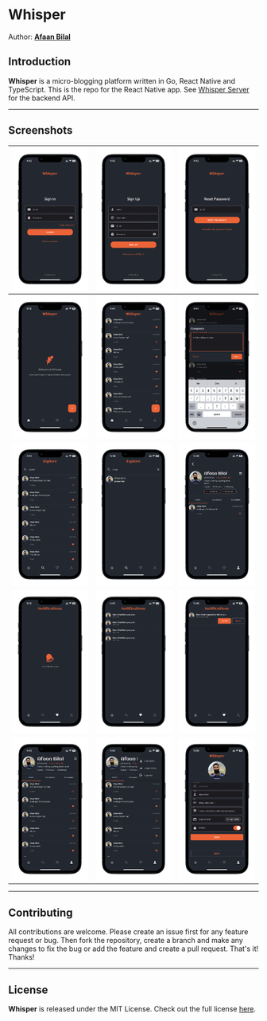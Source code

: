 Whisper
=======

Author: **[Afaan Bilal](https://afaan.dev)**

## Introduction
**Whisper** is a micro-blogging platform written in Go, React Native and TypeScript. This is the repo for the React Native app. See [Whisper Server](https://github.com/AfaanBilal/whisper) for the backend API.

---

## Screenshots

|              ![SignIn](/screenshots/SignIn.png)              |             ![SignUp](/screenshots/SignUp.png)             |        ![Reset Password](/screenshots/ResetPassword.png)         |
| :----------------------------------------------------------: | :--------------------------------------------------------: | :--------------------------------------------------------------: |
|             ![Welcome](/screenshots/Welcome.png)             |               ![Home](/screenshots/Home.png)               |               ![Compose](/screenshots/Compose.png)               |
|             ![Explore](/screenshots/Explore.png)             |     ![Explore Search](/screenshots/Explore-Search.png)     |          ![User Profile](/screenshots/UserProfile.png)           |
| ![Notifications Empty](/screenshots/Notifications-Empty.png) | ![Notifications List](/screenshots/Notifications-List.png) | ![Notifications Request](/screenshots/Notifications-Request.png) |
|             ![Profile](/screenshots/Profile.png)             |       ![Profile Menu](/screenshots/Profile-Menu.png)       |          ![Edit Profile](/screenshots/EditProfile.png)           |

---

## Contributing
All contributions are welcome. Please create an issue first for any feature request
or bug. Then fork the repository, create a branch and make any changes to fix the bug
or add the feature and create a pull request. That's it!
Thanks!

---

## License
**Whisper** is released under the MIT License.
Check out the full license [here](LICENSE).
